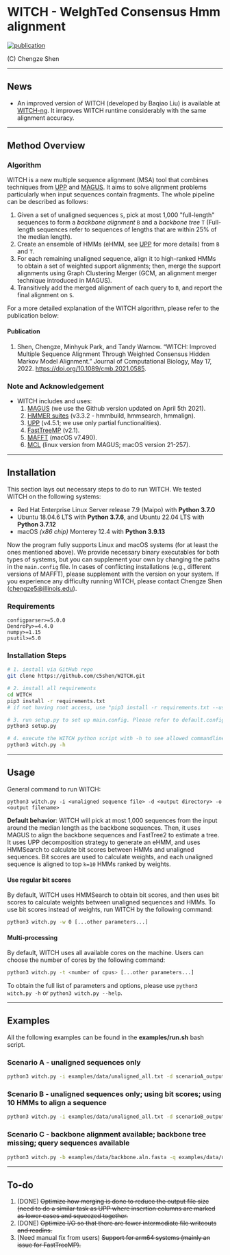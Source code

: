 # WITCH - WeIghTed Consensus Hmm alignment
<!--
![visitors](https://visitor-badge.glitch.me/badge?page_id=c5shen.visitor-badge&left_color=blue&right_color=black))
-->

[![publication](https://img.shields.io/badge/Publication-Journal_of_Computational_Biology-green?style=for-the-badge)](https://doi.org/10.1089/cmb.2021.0585)

(C) Chengze Shen

-----------------------------
News
-----------------------------
* An improved version of WITCH (developed by Baqiao Liu) is available at [WITCH-ng](https://github.com/RuneBlaze/WITCH-NG). It improves WITCH runtime considerably with the same alignment accuracy.

-----------------------------
Method Overview
-----------------------------
### Algorithm
WITCH is a new multiple sequence alignment (MSA) tool that combines techniques from [UPP](https://github.com/smirarab/sepp/blob/master/README.UPP.md) and [MAGUS](https://github.com/vlasmirnov/MAGUS). It aims to solve alignment problems particularly when input sequences contain fragments. The whole pipeline can be described as follows:
1. Given a set of unaligned sequences `S`, pick at most 1,000 "full-length" sequences to form a _backbone alignment_ `B` and a _backbone tree_ `T` (Full-length sequences refer to sequences of lengths that are within 25% of the median length).
2. Create an ensemble of HMMs (eHMM, see [UPP](https://github.com/smirarab/sepp/blob/master/README.UPP.md) for more details) from `B` and `T`.
3. For each remaining unaligned sequence, align it to high-ranked HMMs to obtain a set of weighted support alignments; then, merge the support alignments using Graph Clustering Merger (GCM, an alignment merger technique introduced in MAGUS).
4. Transitively add the merged alignment of each query to `B`, and report the final alignment on `S`.

For a more detailed explanation of the WITCH algorithm, please refer to the publication below:

#### Publication
1. Shen, Chengze, Minhyuk Park, and Tandy Warnow. “WITCH: Improved Multiple Sequence Alignment Through Weighted Consensus Hidden Markov Model Alignment.” Journal of Computational Biology, May 17, 2022. https://doi.org/10.1089/cmb.2021.0585.

### Note and Acknowledgement
- WITCH includes and uses:
    1. [MAGUS](https://github.com/vlasmirnov/MAGUS) (we use the Github version updated on April 5th 2021).
    2. [HMMER suites](http://hmmer.org/) (v3.3.2 - hmmbuild, hmmsearch, hmmalign).
    3. [UPP](https://github.com/smirarab/sepp/blob/master/README.UPP.md) (v4.5.1; we use only partial functionalities).
    4. [FastTreeMP](http://www.microbesonline.org/fasttree/FastTreeMP) (v2.1).
    5. [MAFFT](https://mafft.cbrc.jp/alignment/software/macportable.html) (macOS v7.490).
    6. [MCL](https://github.com/micans/mcl) (linux version from MAGUS; macOS version 21-257).


---------------------------
Installation
---------------------------
This section lays out necessary steps to do to run WITCH. We tested WITCH on the following systems:
* Red Hat Enterprise Linux Server release 7.9 (Maipo) with **Python 3.7.0**
* Ubuntu 18.04.6 LTS with **Python 3.7.6**, and Ubuntu 22.04 LTS with **Python 3.7.12**
* macOS _(x86 chip)_ Monterey 12.4 with **Python 3.9.13**

Now the program fully supports Linux and macOS systems (for at least the ones mentioned above). We provide necessary binary executables for both types of systems, but you can supplement your own by changing the paths in the `main.config` file. In cases of conflicting installations (e.g., different versions of MAFFT), please supplement with the version on your system.
If you experience any difficulty running WITCH, please contact Chengze Shen (chengze5@illinois.edu).

### Requirements
```
configparser>=5.0.0
DendroPy>=4.4.0
numpy>=1.15
psutil>=5.0
```

### Installation Steps
```bash
# 1. install via GitHub repo
git clone https://github.com/c5shen/WITCH.git

# 2. install all requirements
cd WITCH
pip3 install -r requirements.txt
# if not having root access, use "pip3 install -r requirements.txt --user"

# 3. run setup.py to set up main.config. Please refer to default.config for additional information
python3 setup.py

# 4. execute the WITCH python script with -h to see allowed commandline parameter settings
python3 witch.py -h
```

----------------------------
Usage
----------------------------
General command to run WITCH:
```
python3 witch.py -i <unaligned sequence file> -d <output directory> -o <output filename>
```
**Default behavior**: WITCH will pick at most 1,000 sequences from the input around the median length as the backbone sequences. Then, it uses MAGUS to align the backbone sequences and FastTree2 to estimate a tree. It uses UPP decomposition strategy to generate an eHMM, and uses HMMSearch to calculate bit scores between HMMs and unaligned sequences. Bit scores are used to calculate weights, and each unaligned sequence is aligned to top `k=10` HMMs ranked by weights.

#### Use regular bit scores
By default, WITCH uses HMMSearch to obtain bit scores, and then uses bit scores to calculate weights between unaligned sequences and HMMs. To use bit scores instead of weights, run WITCH by the following command:
```bash
python3 witch.py -w 0 [...other parameters...]
```

#### Multi-processing
By default, WITCH uses all available cores on the machine. Users can choose the number of cores by the following command:
```bash
python3 witch.py -t <number of cpus> [...other parameters...]
```

To obtain the full list of parameters and options, please use `python3 witch.py -h` or `python3 witch.py --help`.

-------------------------
Examples
-------------------------
All the following examples can be found in the **examples/run.sh** bash script.
### Scenario A - unaligned sequences only
```bash
python3 witch.py -i examples/data/unaligned_all.txt -d scenarioA_output -o aligned.txt
```

### Scenario B - unaligned sequences only; using bit scores; using 10 HMMs to align a sequence
```bash
python3 witch.py -i examples/data/unaligned_all.txt -d scenarioB_output -o aligned.txt -w 0 -k 10
```

### Scenario C - backbone alignment available; backbone tree missing; query sequences available
```bash
python3 witch.py -b examples/data/backbone.aln.fasta -q examples/data/unaligned_frag.txt -d scenarioC_output -o aligned.txt
```

-------------------------
To-do
-------------------------
1. (DONE) ~~Optimize how merging is done to reduce the output file size (need to do a similar task as UPP where insertion columns are marked as lower cases and squeezed together.~~
2. (DONE) ~~Optimize I/O so that there are fewer intermediate file writeouts and readins.~~
3. (Need manual fix from users) ~~Support for arm64 systems (mainly an issue for FastTreeMP).~~
